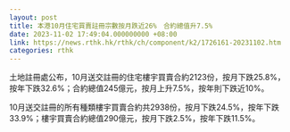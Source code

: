 ```yaml
---
layout: post
title: 本港10月住宅買賣註冊宗數按月跌近26%　合約總值升7.5%
date: 2023-11-02 17:49:04.000000000 +08:00
link: https://news.rthk.hk/rthk/ch/component/k2/1726161-20231102.htm
categories: rthk
---
```


土地註冊處公布，10月送交註冊的住宅樓宇買賣合約2123份，按月下跌25.8%，按年下跌32.6%；合約總值245億元，按月上升7.5%，按年則下跌近10%。

10月送交註冊的所有種類樓宇買賣合約共2938份，按月下跌24.5%，按年下跌33.9%；樓宇買賣合約總值290億元，按月下跌2.5%，按年下跌11.5%。
